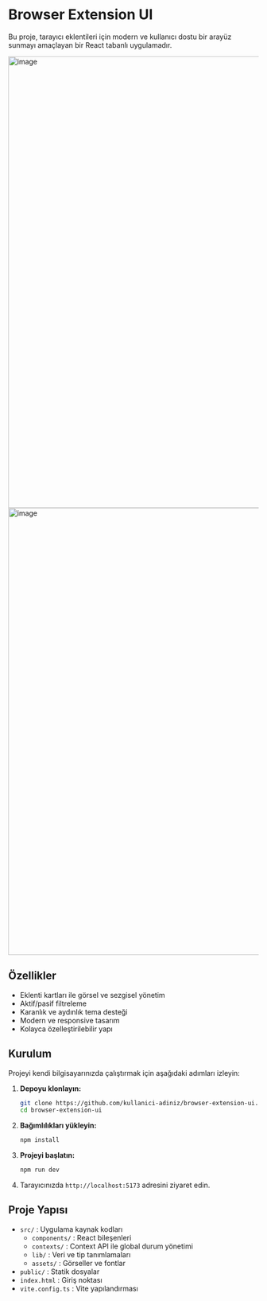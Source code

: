 # Browser Extension UI

Bu proje, tarayıcı eklentileri için modern ve kullanıcı dostu bir arayüz sunmayı amaçlayan bir React tabanlı uygulamadır.

<img width="1901" height="908" alt="image" src="https://github.com/user-attachments/assets/c1706098-91a2-48a3-8f68-fc905a956d46" />

<img width="1890" height="899" alt="image" src="https://github.com/user-attachments/assets/92c0408d-2aae-437f-90f2-60e5a437831a" />


## Özellikler

- Eklenti kartları ile görsel ve sezgisel yönetim
- Aktif/pasif filtreleme
- Karanlık ve aydınlık tema desteği
- Modern ve responsive tasarım
- Kolayca özelleştirilebilir yapı

## Kurulum

Projeyi kendi bilgisayarınızda çalıştırmak için aşağıdaki adımları izleyin:

1. **Depoyu klonlayın:**
   ```bash
   git clone https://github.com/kullanici-adiniz/browser-extension-ui.git
   cd browser-extension-ui
   ```

2. **Bağımlılıkları yükleyin:**
   ```bash
   npm install
   ```

3. **Projeyi başlatın:**
   ```bash
   npm run dev
   ```

4. Tarayıcınızda `http://localhost:5173` adresini ziyaret edin.

## Proje Yapısı

- `src/` : Uygulama kaynak kodları
  - `components/` : React bileşenleri
  - `contexts/` : Context API ile global durum yönetimi
  - `lib/` : Veri ve tip tanımlamaları
  - `assets/` : Görseller ve fontlar
- `public/` : Statik dosyalar
- `index.html` : Giriş noktası
- `vite.config.ts` : Vite yapılandırması

